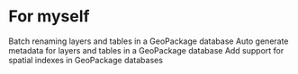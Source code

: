 # For myself

Batch renaming layers and tables in a GeoPackage database
Auto generate metadata for layers and tables in a GeoPackage database
Add support for spatial indexes in GeoPackage databases

